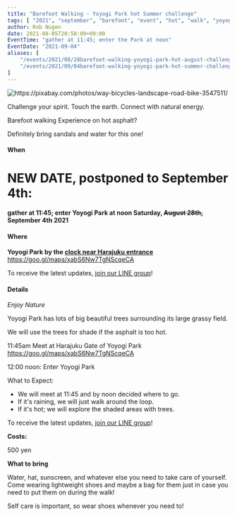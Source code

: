 ```yaml
---
title: "Barefoot Walking - Yoyogi Park hot Summer challenge"
tags: [ "2021", "september", "barefoot", "event", "hot", "walk", "yoyogi" ]
author: Rob Nugen
date: 2021-08-05T20:58:09+09:00
EventTime: "gather at 11:45; enter the Park at noon"
EventDate: "2021-09-04"
aliases: [
    "/events/2021/08/28barefoot-walking-yoyogi-park-hot-august-challenge",
    "/events/2021/09/04barefoot-walking-yoyogi-park-hot-summer-challenge",
]
---
```


<img
src="https://b.robnugen.com/blog/2021/2021_aug_28_pixabay_pathway.jpg"
alt="https://pixabay.com/photos/way-bicycles-landscape-road-bike-3547511/"
class="title" />

Challenge your spirit. Touch the earth. Connect with natural energy.

Barefoot walking Experience on hot asphalt?

Definitely bring sandals and water for this one!

#### When

# NEW DATE, postponed to September 4th: #

**gather at 11:45; enter Yoyogi Park at noon Saturday, ~~August 28th,~~ <b>September 4th</b> 2021**

#### Where

**Yoyogi Park by the [clock near Harajuku entrance](https://goo.gl/maps/xabS6Nw7TgNScqeCA)**  https://goo.gl/maps/xabS6Nw7TgNScqeCA

To receive the latest updates, [join our LINE group](/contact/)!

#### Details

*Enjoy Nature*

Yoyogi Park has lots of big beautiful trees surrounding its large grassy field.

We will use the trees for shade if the asphalt is too hot.

11:45am Meet at Harajuku Gate of Yoyogi Park  https://goo.gl/maps/xabS6Nw7TgNScqeCA

12:00 noon: Enter Yoyogi Park

What to Expect:

* We will meet at 11:45 and by noon decided where to go.
* If it's raining, we will just walk around the loop.
* If it's hot; we will explore the shaded areas with trees.

To receive the latest updates, [join our LINE group](/contact/)!

**Costs:**

500 yen

**What to bring**

Water, hat, sunscreen, and whatever else you need to take care of yourself.
Come wearing lightweight shoes and maybe a bag for them
just in case you need to put them on during the walk!

Self care is important, so wear shoes whenever you need to!
